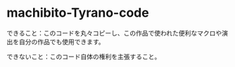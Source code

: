 # machibito-Tyrano-code

できること：このコードを丸々コピーし、この作品で使われた便利なマクロや演出を自分の作品でも使用できます。

できないこと：このコード自体の権利を主張すること。
